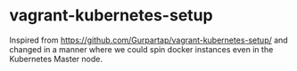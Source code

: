 vagrant-kubernetes-setup
========================

Inspired from https://github.com/Gurpartap/vagrant-kubernetes-setup/ and changed in a manner where we could spin docker instances even in the Kubernetes Master node.
